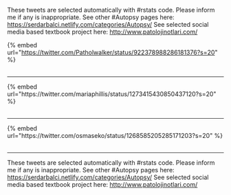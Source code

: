 

These tweets are selected automatically with #rstats code. Please inform me if any is inappropriate.
See other #Autopsy pages here: https://serdarbalci.netlify.com/categories/Autopsy/ 
See selected social media based textbook project here: http://www.patolojinotlari.com/

{% embed url="https://twitter.com/Patholwalker/status/922378988286181376?s=20" %}<br>
<br>
<hr>
{% embed url="https://twitter.com/mariaphillis/status/1273415430850437120?s=20" %}<br>
<br>
<hr>
{% embed url="https://twitter.com/osmaseko/status/1268585205285171203?s=20" %}<br>
<br>
<hr>


These tweets are selected automatically with #rstats code. Please inform me if any is inappropriate.
See other #Autopsy pages here: https://serdarbalci.netlify.com/categories/Autopsy/ 
See selected social media based textbook project here: http://www.patolojinotlari.com/

